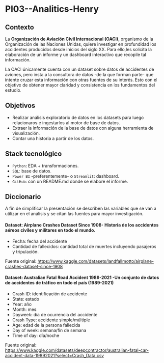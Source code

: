 # PI03--Analitics-Henry

## **Contexto**
La **Organización de Aviación Civil Internacional (OACI)**, organismo de la Organización de las Naciones Unidas,
quiere investigar en profundidad los accidentes producidos desde inicios del siglo XX. Para ello,les solicita la elaboración de un informe y un
dashboard interactivo que recopile tal información.

La OACI únicamente cuenta con un dataset sobre datos de accidentes de aviones, pero insta a la consultora de datos -de la que forman parte- que intente 
cruzar esta información con otras fuentes de su interés. Esto con el objetivo de obtener mayor claridad y consistencia en los fundamentos del estudio.

## **Objetivos**
 

+ Realizar análisis exploratorio de datos en los datasets para luego relacionaros e ingestarlos al  motor de base de datos.
+ Extraer la información de la base de datos con alguna herramienta de visualización. 
+ Contar una historia a partir de los datos.

## **Stack tecnológico**

+ `Python`: EDA + transformaciones. 
+ `SQL`: base de datos.
+ `Power BI` -preferentemente- o `Streamlit`: dashboard.
+ `GitHub`: con un README.md donde se elabore el informe.


## **Diccionario**

A fin de simplificar la presentación se describen las variables que se van a utilizar en el análisis y se citan las fuentes para mayor investigación.

#### Dataset: Airplane Crashes Dataset Since 1908- Historia de los accidentes aéreos civiles y militares en todo el mundo.

+ Fecha: fecha del accidente
+ Cantidad de fallecidos: cantidad total de muertes incluyendo pasajeros y tripulación.

Fuente original: https://www.kaggle.com/datasets/landfallmotto/airplane-crashes-dataset-since-1908

#### Dataset: Australian Fatal Road Accident 1989-2021 -Un conjunto de datos de accidentes de tráfico en todo el país (1989-2021)

+ Crash ID: identificación de accidente
+ State: estado
+ Year: año
+ Month: mes
+ Dayweek: día de ocurrencia del accidente
+ Crash Type: accidente simple/múltiple
+ Age: edad de la persona fallecida
+ Day of week: semana/fin de semana
+ Time of day: día/noche

Fuente original: https://www.kaggle.com/datasets/deepcontractor/australian-fatal-car-accident-data-19892021?select=Crash_Data.csv

